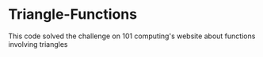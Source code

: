 # Triangle-Functions
This code solved the challenge on 101 computing's website about functions involving triangles
